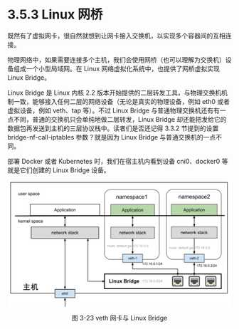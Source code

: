 # 3.5.3 Linux 网桥

既然有了虚拟网卡，很自然就想到让网卡接入交换机，以实现多个容器间的互相连接。

物理网络中，如果需要连接多个主机，我们会使用网桥（也可以理解为交换机）设备组成一个小型局域网。在 Linux 网络虚拟化系统中，也提供了网桥虚拟实现 Linux Bridge。

Linux Bridge 是 Linux 内核 2.2 版本开始提供的二层转发工具，与物理交换机机制一致，能够接入任何二层的网络设备（无论是真实的物理设备，例如 eth0 或者虚拟设备，例如 veth、tap 等）。不过 Linux Bridge 与普通物理交换机还有有一点不同，普通的交换机只会单纯地做二层转发，Linux Bridge 却还能把发给它的数据包再发送到主机的三层协议栈中。读者们是否还记得 3.3.2 节提到的设置 bridge-nf-call-iptables 参数？就是因为 Linux Bridge 与普通交换机的一点不同。 

部署 Docker 或者 Kubernetes 时，我们在宿主机内看到设备 cni0、docker0 等就是它们创建的 Linux Bridge 设备。

<div  align="center">
    <img src="../assets/linux-bridge.svg" width = "500"  align=center />
    <p>图 3-23 veth 网卡与 Linux Bridge</p>
</div>